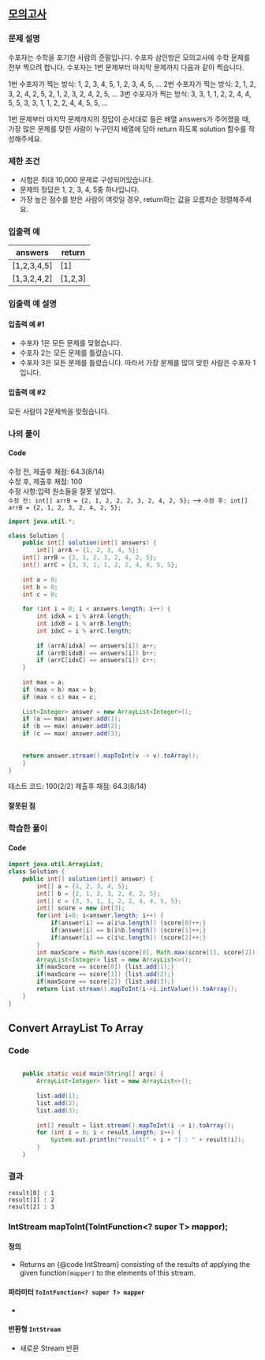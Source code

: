 ## [모의고사](https://programmers.co.kr/learn/courses/30/lessons/42840)
### 문제 설명
수포자는 수학을 포기한 사람의 준말입니다. 수포자 삼인방은 모의고사에 수학 문제를 전부 찍으려 합니다. 수포자는 1번 문제부터 마지막 문제까지 다음과 같이 찍습니다.

1번 수포자가 찍는 방식: 1, 2, 3, 4, 5, 1, 2, 3, 4, 5, ...
2번 수포자가 찍는 방식: 2, 1, 2, 3, 2, 4, 2, 5, 2, 1, 2, 3, 2, 4, 2, 5, ...
3번 수포자가 찍는 방식: 3, 3, 1, 1, 2, 2, 4, 4, 5, 5, 3, 3, 1, 1, 2, 2, 4, 4, 5, 5, ...

1번 문제부터 마지막 문제까지의 정답이 순서대로 들은 배열 answers가 주어졌을 때, 가장 많은 문제를 맞힌 사람이 누구인지 배열에 담아 return 하도록 solution 함수를 작성해주세요.

### 제한 조건
 - 시험은 최대 10,000 문제로 구성되어있습니다.
 - 문제의 정답은 1, 2, 3, 4, 5중 하나입니다.
 - 가장 높은 점수를 받은 사람이 여럿일 경우, return하는 값을 오름차순 정렬해주세요.

### 입출력 예
|answers|	return|
|--|--|
|[1,2,3,4,5]|	[1]|
|[1,3,2,4,2]	|[1,2,3]|

### 입출력 예 설명
#### 입출력 예 #1

 - 수포자 1은 모든 문제를 맞혔습니다.
 - 수포자 2는 모든 문제를 틀렸습니다.
 - 수포자 3은 모든 문제를 틀렸습니다.
따라서 가장 문제를 많이 맞힌 사람은 수포자 1입니다.

#### 입출력 예 #2

모든 사람이 2문제씩을 맞췄습니다.

### 나의 풀이
#### Code
수정 전, 제출후 채점: 64.3(8/14)</br>
수정 후, 제출후 채점: 100</br>
수정 사항:입력 원소들을 잘못 넣었다.</br> ``수정 전: int[] arrB = {2, 1, 2, 2, 2, 3, 2, 4, 2, 5};`` --> ``수정 후: int[] arrB = {2, 1, 2, 3, 2, 4, 2, 5};`` 
``` java
import java.util.*;

class Solution {
    public int[] solution(int[] answers) {
        int[] arrA = {1, 2, 3, 4, 5};
	int[] arrB = {2, 1, 2, 3, 2, 4, 2, 5};
	int[] arrC = {3, 3, 1, 1, 2, 2, 4, 4, 5, 5};
		
	int a = 0;
	int b = 0;
	int c = 0;
		
	for (int i = 0; i < answers.length; i++) {
		int idxA = i % arrA.length;
		int idxB = i % arrB.length;
		int idxC = i % arrC.length;
		
		if (arrA[idxA] == answers[i]) a++;
		if (arrB[idxB] == answers[i]) b++;
		if (arrC[idxC] == answers[i]) c++;
	}
		
	int max = a;
	if (max < b) max = b;
	if (max < c) max = c;
		
	List<Integer> answer = new ArrayList<Integer>();
	if (a == max) answer.add(1);
	if (b == max) answer.add(2);
	if (c == max) answer.add(3);
		
		
	return answer.stream().mapToInt(v -> v).toArray();
    }
}
```
테스트 코드: 100(2/2)
제출후 채점: 64.3(8/14)
#### 잘못된 점

### 학습한 풀이
#### Code
``` java
import java.util.ArrayList;
class Solution {
    public int[] solution(int[] answer) {
        int[] a = {1, 2, 3, 4, 5};
        int[] b = {2, 1, 2, 3, 2, 4, 2, 5};
        int[] c = {3, 3, 1, 1, 2, 2, 4, 4, 5, 5};
        int[] score = new int[3];
        for(int i=0; i<answer.length; i++) {
            if(answer[i] == a[i%a.length]) {score[0]++;}
            if(answer[i] == b[i%b.length]) {score[1]++;}
            if(answer[i] == c[i%c.length]) {score[2]++;}
        }
        int maxScore = Math.max(score[0], Math.max(score[1], score[2]));
        ArrayList<Integer> list = new ArrayList<>();
        if(maxScore == score[0]) {list.add(1);}
        if(maxScore == score[1]) {list.add(2);}
        if(maxScore == score[2]) {list.add(3);}
        return list.stream().mapToInt(i->i.intValue()).toArray();
    }
}

```

## Convert ArrayList To Array
### Code
``` java

	public static void main(String[] args) {
		ArrayList<Integer> list = new ArrayList<>();
		
		list.add(1);
		list.add(2);
		list.add(3);
		
		int[] result = list.stream().mapToInt(i -> i).toArray();
		for (int i = 0; i < result.length; i++) {
			System.out.println("result[" + i + "] : " + result[i]);
		}
	}
```

### 결과
```
result[0] : 1
result[1] : 2
result[2] : 3
```

### IntStream mapToInt(ToIntFunction<? super T> mapper);
#### 정의
- Returns an {@code IntStream} consisting of the results of applying the given function``(mapper)`` to the elements of this stream.
#### 파라미터 ``ToIntFunction<? super T> mapper``
- 
#### 반환형 ``IntStream``
- 새로운 Stream 반환
